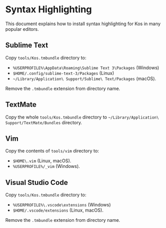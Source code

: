 Syntax Highlighting
===================

This document explains how to install syntax highlighting for Kos in many popular editors.

Sublime Text
------------

Copy `tools/Kos.tmbundle` directory to:

* `%USERPROFILE%\AppData\Roaming\Sublime Text 3\Packages` (Windows)
* `$HOME/.config/sublime-text-3/Packages` (Linux)
* `~/Library/Application\ Support/Sublime\ Text/Packages` (macOS).

Remove the `.tmbundle` extension from directory name.

TextMate
--------

Copy the whole `tools/Kos.tmbundle` directory to `~/Library/Application\ Support/TextMate/Bundles`
directory.

Vim
---

Copy the contents of `tools/vim` directory to:

* `$HOME\.vim` (Linux, macOS).
* `%USERPROFILE%/_vim` (Windows).

Visual Studio Code
------------------

Copy `tools/Kos.tmbundle` directory to:

* `%USERPROFILE%\.vscode\extensions` (Windows)
* `$HOME/.vscode/extensions` (Linux, macOS).

Remove the `.tmbundle` extension from directory name.
